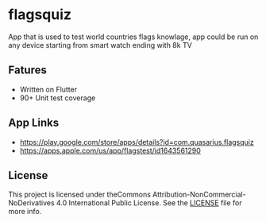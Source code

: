 # flagsquiz
App that is used to test world countries flags knowlage, app could be run on any device starting from smart watch ending with 8k TV

## Fatures
- Written on Flutter
- 90+ Unit test coverage

## App Links
- https://play.google.com/store/apps/details?id=com.quasarius.flagsquiz
- https://apps.apple.com/us/app/flagstest/id1643561290


## License
This project is licensed under theCommons Attribution-NonCommercial-NoDerivatives 4.0 International Public License. See the [LICENSE](https://github.com/Mc231/flagsquiz/blob/master/LICENSE.md) file for more info.
